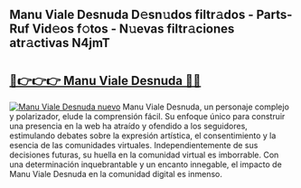 ## Manu Viale Desnuda D𝚎sn𝚞dos filtr𝚊dos - Parts-Ruf Vid𝚎os f𝚘tos - N𝚞evas filtr𝚊ciones atr𝚊ctivas N4jmT

# <h2><a href="http://mb5ciga.tromn.icu/?c=Manu+Viale+Desnuda">🔗👉👉👉 Manu Viale Desnuda 🔗🔗</a></h2>

[![Manu Viale Desnuda nuevo](https://i.imgur.com/pEAQMta.gif)](http://mb5ciga.tromn.icu/?c=Manu+Viale+Desnuda)
Manu Viale Desnuda, un personaje complejo y polarizador, elude la comprensión fácil. Su enfoque único para construir una presencia en la web ha atraído y ofendido a los seguidores, estimulando debates sobre la expresión artística, el consentimiento y la esencia de las comunidades virtuales. Independientemente de sus decisiones futuras, su huella en la comunidad virtual es imborrable. Con una determinación inquebrantable y un encanto innegable, el impacto de Manu Viale Desnuda en la comunidad digital es inmenso.
